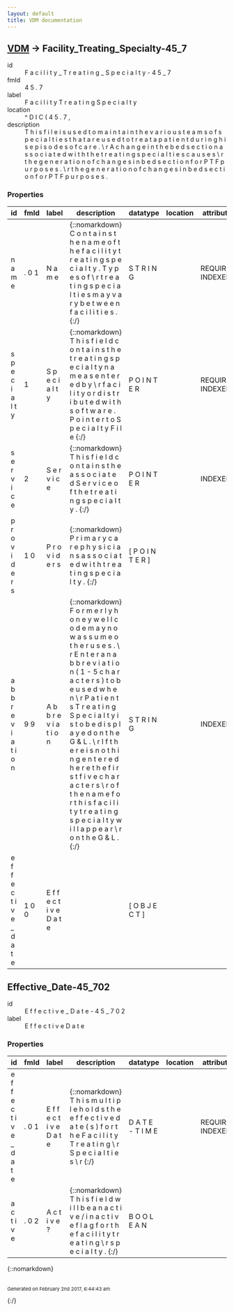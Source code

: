 ```yaml
---
layout: default
title: VDM documentation
---
```


## [VDM](TableOfContent.md) &#8594; Facility_Treating_Specialty-45_7 

<dl>
<dt>id</dt><dd> F a c i l i t y _ T r e a t i n g _ S p e c i a l t y - 4 5 _ 7 </dd>
<dt>fmId</dt><dd> 4 5 . 7 </dd>
<dt>label</dt><dd> F a c i l i t y   T r e a t i n g   S p e c i a l t y </dd>
<dt>location</dt><dd> ^ D I C ( 4 5 . 7 , </dd>
<dt>description</dt><dd>  T h i s   f i l e   i s   u s e d   t o   m a i n t a i n   t h e   v a r i o u s   t e a m s   o f   s p e c i a l t i e s   t h a t   a r e   u s e d   t o   t r e a t   a   p a t i e n t   d u r i n g   h i s   e p i s o d e s   o f   c a r e . \ r A   c h a n g e   i n   t h e   b e d s e c t i o n   a s s o c i a t e d   w i t h   t h e   t r e a t i n g   s p e c i a l t i e s   c a u s e s \ r t h e   g e n e r a t i o n   o f   c h a n g e s   i n   b e d s e c t i o n   f o r   P T F   p u r p o s e s . \ r t h e   g e n e r a t i o n   o f   c h a n g e s   i n   b e d s e c t i o n   f o r   P T F   p u r p o s e s .  </dd>
</dl>

### Properties

| id | fmId | label | description | datatype | location | attributes | range | 
| --- | --- | --- | --- | --- | --- | --- | --- | 
|  n a m e  |  . 0 1  |  N a m e  | {::nomarkdown}  C o n t a i n s   t h e   n a m e   o f   t h e   f a c i l i t y   t r e a t i n g   s p e c i a l t y .     T y p e s   o f \ r t r e a t i n g   s p e c i a l t i e s   m a y   v a r y   b e t w e e n   f a c i l i t i e s .  {:/} |  S T R I N G  |  | REQUIRED, INDEXED |  | 
|  s p e c i a l t y  |  1  |  S p e c i a l t y  | {::nomarkdown}  T h i s   f i e l d   c o n t a i n s   t h e   t r e a t i n g   s p e c i a l t y   n a m e   a s   e n t e r e d   b y \ r f a c i l i t y   o r   d i s t r i b u t e d   w i t h   s o f t w a r e .     P o i n t e r   t o     S p e c i a l t y   F i l e  {:/} |  P O I N T E R  |  | REQUIRED, INDEXED | Specialty-42_4 | 
|  s e r v i c e  |  2  |  S e r v i c e  | {::nomarkdown}  T h i s   f i e l d   c o n t a i n s   t h e   a s s o c i a t e d   S e r v i c e   o f   t h e   t r e a t i n g   s p e c i a l t y .  {:/} |  P O I N T E R  |  | INDEXED | Service_section-49 | 
|  p r o v i d e r s  |  1 0  |  P r o v i d e r s  | {::nomarkdown}  P r i m a r y   c a r e   p h y s i c i a n s   a s s o c i a t e d   w i t h   t r e a t i n g   s p e c i a l t y .  {:/} |  [ P O I N T E R ]  |  |  |  { i d : N e w _ P e r s o n - 2 0 0 }  | 
|  a b b r e v i a t i o n  |  9 9  |  A b b r e v i a t i o n  | {::nomarkdown}  F o r m e r l y   h o n e y w e l l   c o d e   m a y   n o w   a s s u m e   o t h e r   u s e s . \ r E n t e r   a n   a b b r e v i a t i o n   ( 1 - 5   c h a r a c t e r s )   t o   b e   u s e d   w h e n   \ r P a t i e n t s   T r e a t i n g   S p e c i a l t y   i s   t o   b e   d i s p l a y e d   o n   t h e   G & L . \ r I f   t h e r e   i s   n o t h i n g   e n t e r e d   h e r e   t h e   f i r s t   f i v e   c h a r a c t e r s   \ r o f   t h e   n a m e   f o r   t h i s   f a c i l i t y   t r e a t i n g   s p e c i a l t y   w i l l   a p p e a r   \ r o n   t h e   G & L .  {:/} |  S T R I N G  |  | INDEXED |  | 
|  e f f e c t i v e _ d a t e  |  1 0 0  |  E f f e c t i v e   D a t e  |  |  [ O B J E C T ]  |  |  | [Effective_Date-45_702](#Effective_Date-45_702)  | 

## <a name="Effective_Date-45_702"></a>Effective_Date-45_702 

<dl>
<dt>id</dt><dd> E f f e c t i v e _ D a t e - 4 5 _ 7 0 2 </dd>
<dt>label</dt><dd> E f f e c t i v e   D a t e </dd>
</dl>

### Properties

| id | fmId | label | description | datatype | location | attributes | range | 
| --- | --- | --- | --- | --- | --- | --- | --- | 
|  e f f e c t i v e _ d a t e  |  . 0 1  |  E f f e c t i v e   D a t e  | {::nomarkdown}  T h i s   m u l t i p l e   h o l d s   t h e   e f f e c t i v e   d a t e ( s )   f o r   t h e   F a c i l i t y   T r e a t i n g \ r S p e c i a l t i e s \ r    {:/} |  D A T E - T I M E  |  | REQUIRED, INDEXED |  | 
|  a c t i v e  |  . 0 2  |  A c t i v e ?  | {::nomarkdown}  T h i s   f i e l d   w i l l   b e   a n   a c t i v e / i n a c t i v e   f l a g   f o r   t h e   f a c i l i t y   t r e a t i n g \ r s p e c i a l t y .  {:/} |  B O O L E A N  |  |  | {::nomarkdown}<dl><dt>1</dt><dd>false</dd><dt>0</dt><dd>true</dd></dl>{:/} | 

{::nomarkdown} <br/><br/><p style="font-size: 11px">Generated on February 2nd 2017, 6:44:43 am</p>{:/}